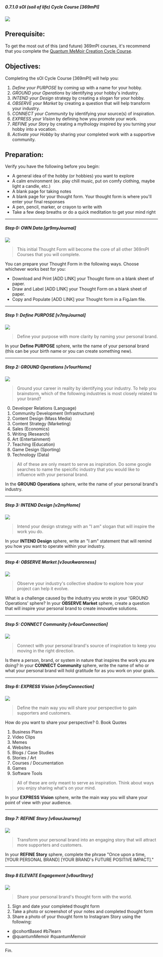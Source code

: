 ##### 0.7.1.0 sOl (soil of life) Cycle Course [369mPI]

![](https://github.com/trainfarb/trainfarb/blob/main/3.2.0-intend-design---v2myHome/3.2.2-components---v2gr2body/gh-banner---sol-cycle-course.png)

## Prerequisite:
To get the most out of this (and future) 369mPI courses, it's recommend that you complete the [Quantum MeMoir Creation Cycle Course](https://www.quantummemoir.com/a/xd0dh). 

## Objectives:
Completing the sOl Cycle Course [369mPI] will help you:
1. _Define your PURPOSE_ by coming up with a name for your hobby.
2. _GROUND your Operations_ by identifying your hobby's industry.
3. _INTEND your Design_ strategy by creating a slogan for your hobby.
4. _OBSERVE your Market_ by creating a question that will help transform your industry.
5. _CONNECT your Community_ by identifying your source(s) of inspiration.
6. _EXPRESS your Vision_ by defining how you promote your work. 
7. _REFINE your Story_ by creating a mythology inspired by you turning your hobby into a vocation.
8. _Activate your Hobby_ by sharing your completed work with a supportive community.

## Preparation:
Verify you have the following before you begin:
* A general idea of the hobby (or hobbies) you want to explore
* A calm environment (ex. play chill music, put on comfy clothing, maybe light a candle, etc.)
* A blank page for taking notes
* A blank page for your thought form. Your thought form is where you'll enter your final responses
* A pen, pencil, marker, or crayon to write with
* Take a few deep breaths or do a quick meditation to get your mind right
  
  
---
  
  
##### Step 0: OWN Data [gr9myJournal]
![](https://github.com/trainfarb/trainfarb/blob/main/3.2.0-intend-design---v2myHome/3.2.2-components---v2gr2body/gh-diagram---sol-cycle-course-step0.png)
> This initial Thought Form will become the core of all other 369mPI Courses that you will complete.

You can prepare your Thought Form in the following ways. Choose whichever works best for you:
* Download and Print [ADD LINK]  your Thought form on a blank sheet of paper.
* Draw and Label [ADD LINK]  your Thought Form on a blank sheet of paper.
* Copy and Populate [ADD LINK] your Thought form in a FigJam file.

---

##### Step 1: Define PURPOSE [v7myJournal]
![](https://github.com/trainfarb/trainfarb/blob/main/3.2.0-intend-design---v2myHome/3.2.2-components---v2gr2body/gh-diagram---sol-cycle-course-step1.png)
> Define your purpose with more clarity by naming your personal brand.  

In your **Define PURPOSE** sphere, write the name of your personal brand (this can be your birth name or you can create something new).

---

##### Step 2: GROUND Operations [v1ourHome]
![](https://github.com/trainfarb/trainfarb/blob/main/3.2.0-intend-design---v2myHome/3.2.2-components---v2gr2body/gh-diagram---sol-cycle-course-step2.png) 
> Ground your career in reality by identifying your industry.
To help you brainstorm, which of the following industries is most closely related to your brand?
0. Developer Relations (Language)
1. Community Development (Infrastructure)
2. Content Design (Mass Media)
3. Content Strategy (Marketing)
4. Sales (Economics)
5. Writing (Research)
6. Art (Entertainment)
7. Teaching (Education)
8. Game Design (Sporting)
9. Technology (Data)
> All of these are only meant to serve as inspiration. Do some google searches to name the speicific industry that you would like to influence with your personal brand.

In the **GROUND Operations** sphere, write the name of your personal brand's industry.

---

##### Step 3: INTEND Design [v2myHome]
![](https://github.com/trainfarb/trainfarb/blob/main/3.2.0-intend-design---v2myHome/3.2.2-components---v2gr2body/gh-diagram---sol-cycle-course-step3.png) 
> Intend your design strategy with an "I am" slogan that will inspire the work you do.

In your **INTEND Design** sphere, write an "I am" statement that will remind you how you want to operate within your industry.

---

##### Step 4: OBSERVE Market [v3ourAwareness]
![](https://github.com/trainfarb/trainfarb/blob/main/3.2.0-intend-design---v2myHome/3.2.2-components---v2gr2body/gh-diagram---sol-cycle-course-step4.png) 
> Observe your industry's collective shadow to explore how your project can help it evolve.

What is a challenge caused by the industry you wrote in your 'GROUND Operations' sphere? In your **OBSERVE Market** sphere, create a question that will inspire your personal brand to create innovative solutions.

---

##### Step 5: CONNECT Community [v4ourConnection]
![](https://github.com/trainfarb/trainfarb/blob/main/3.2.0-intend-design---v2myHome/3.2.2-components---v2gr2body/gh-diagram---sol-cycle-course-step5.png)  
> Connect with your personal brand's source of inspiration to keep you moving in the right direction.

Is there a person, brand, or system in nature that inspires the work you are doing? In your **CONNECT Community** sphere, write the name of who or what your personal brand will hold gratitude for as you work on your goals.

---

##### Step 6: EXPRESS Vision [v5myConnection]
![](https://github.com/trainfarb/trainfarb/blob/main/3.2.0-intend-design---v2myHome/3.2.2-components---v2gr2body/gh-diagram---sol-cycle-course-step6.png)  
> Define the main way you will share your perspective to gain supporters and customers.

How do you want to share your perspective?
0. Book Quotes
1. Business Plans
2. Video Clips
3. Memes
4. Websites
5. Blogs / Case Studies
6. Stories / Art
7. Courses / Documentation
8. Games
9. Software Tools
> All of these are only meant to serve as inspiration. Think about ways you enjoy sharing what's on your mind.

In your **EXPRESS Vision** sphere, write the main way you will share your point of view with your audience.

---

##### Step 7: REFINE Story [v6ourJourney]
![](https://github.com/trainfarb/trainfarb/blob/main/3.2.0-intend-design---v2myHome/3.2.2-components---v2gr2body/gh-diagram---sol-cycle-course-step7.png)  
> Transform your personal brand into an engaging story that will attract more supporters and customers.

In your **REFINE Story** sphere, complete the phrase "Once upon a time, [YOUR PERSONAL BRAND] [YOUR BRAND's FUTURE POSITIVE IMPACT]."

---

##### Step 8 ELEVATE Engagement [v8ourStory]
![](https://github.com/trainfarb/trainfarb/blob/main/3.2.0-intend-design---v2myHome/3.2.2-components---v2gr2body/gh-diagram---sol-cycle-course-step8.png)  
> Share your personal brand's thought form with the world.
1. Sign and date your completed thought form
2. Take a photo or screenshot of your notes and completed thought form
3. Share a photo of your thought form to Instagram Story using the following:
  - @cohortBased #b7learn
  - @quantumMemoir #quantumMemoir

---
Fin.
